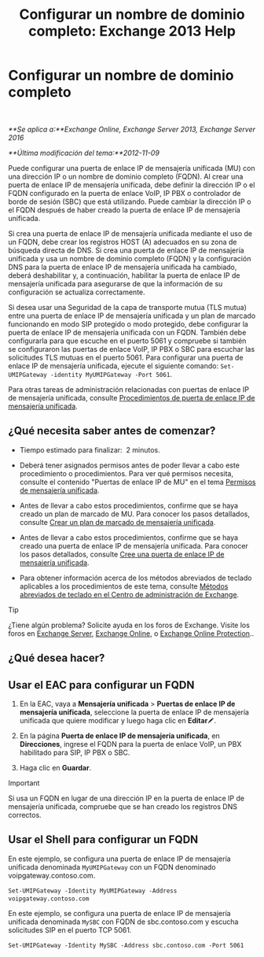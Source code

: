 ﻿---
title: 'Configurar un nombre de dominio completo: Exchange 2013 Help'
TOCTitle: Configurar un nombre de dominio completo
ms:assetid: af093f87-59b7-44a8-a9a2-8f17f0cc7db8
ms:mtpsurl: https://technet.microsoft.com/es-es/library/Ee423553(v=EXCHG.150)
ms:contentKeyID: 49895838
ms.date: 04/23/2018
mtps_version: v=EXCHG.150
ms.translationtype: HT
---

# Configurar un nombre de dominio completo

 

_**Se aplica a:**Exchange Online, Exchange Server 2013, Exchange Server 2016_

_**Última modificación del tema:**2012-11-09_

Puede configurar una puerta de enlace IP de mensajería unificada (MU) con una dirección IP o un nombre de dominio completo (FQDN). Al crear una puerta de enlace IP de mensajería unificada, debe definir la dirección IP o el FQDN configurado en la puerta de enlace VoIP, IP PBX o controlador de borde de sesión (SBC) que está utilizando. Puede cambiar la dirección IP o el FQDN después de haber creado la puerta de enlace IP de mensajería unificada.

Si crea una puerta de enlace IP de mensajería unificada mediante el uso de un FQDN, debe crear los registros HOST (A) adecuados en su zona de búsqueda directa de DNS. Si crea una puerta de enlace IP de mensajería unificada y usa un nombre de dominio completo (FQDN) y la configuración DNS para la puerta de enlace IP de mensajería unificada ha cambiado, deberá deshabilitar y, a continuación, habilitar la puerta de enlace IP de mensajería unificada para asegurarse de que la información de su configuración se actualiza correctamente.

Si desea usar una Seguridad de la capa de transporte mutua (TLS mutua) entre una puerta de enlace IP de mensajería unificada y un plan de marcado funcionando en modo SIP protegido o modo protegido, debe configurar la puerta de enlace IP de mensajería unificada con un FQDN. También debe configurarla para que escuche en el puerto 5061 y compruebe si también se configuraron las puertas de enlace VoIP, IP PBX o SBC para escuchar las solicitudes TLS mutuas en el puerto 5061. Para configurar una puerta de enlace IP de mensajería unificada, ejecute el siguiente comando: `Set-UMIPGateway -identity MyUMIPGateway -Port 5061`.

Para otras tareas de administración relacionadas con puertas de enlace IP de mensajería unificada, consulte [Procedimientos de puerta de enlace IP de mensajería unificada](um-ip-gateway-procedures-exchange-2013-help.md).

## ¿Qué necesita saber antes de comenzar?

  - Tiempo estimado para finalizar:  2 minutos.

  - Deberá tener asignados permisos antes de poder llevar a cabo este procedimiento o procedimientos. Para ver qué permisos necesita, consulte el contenido "Puertas de enlace IP de MU" en el tema [Permisos de mensajería unificada](unified-messaging-permissions-exchange-2013-help.md).

  - Antes de llevar a cabo estos procedimientos, confirme que se haya creado un plan de marcado de MU. Para conocer los pasos detallados, consulte [Crear un plan de marcado de mensajería unificada](create-a-um-dial-plan-exchange-2013-help.md).

  - Antes de llevar a cabo estos procedimientos, confirme que se haya creado una puerta de enlace IP de mensajería unificada. Para conocer los pasos detallados, consulte [Cree una puerta de enlace IP de mensajería unificada](create-a-um-ip-gateway-exchange-2013-help.md).

  - Para obtener información acerca de los métodos abreviados de teclado aplicables a los procedimientos de este tema, consulte [Métodos abreviados de teclado en el Centro de administración de Exchange](keyboard-shortcuts-in-the-exchange-admin-center-exchange-online-protection-help.md).


> [!TIP]
> ¿Tiene algún problema? Solicite ayuda en los foros de Exchange. Visite los foros en <A href="https://go.microsoft.com/fwlink/p/?linkid=60612">Exchange Server</A>, <A href="https://go.microsoft.com/fwlink/p/?linkid=267542">Exchange Online</A>, o <A href="https://go.microsoft.com/fwlink/p/?linkid=285351">Exchange Online Protection</A>..



## ¿Qué desea hacer?

## Usar el EAC para configurar un FQDN

1.  En la EAC, vaya a **Mensajería unificada** \> **Puertas de enlace IP de mensajería unificada**, seleccione la puerta de enlace IP de mensajería unificada que quiere modificar y luego haga clic en **Editar**![Icono Editar](images/Bb124582.6f53ccb2-1f13-4c02-bea0-30690e6ea71d(EXCHG.150).gif "Icono Editar").

2.  En la página **Puerta de enlace IP de mensajería unificada**, en **Direcciones**, ingrese el FQDN para la puerta de enlace VoIP, un PBX habilitado para SIP, IP PBX o SBC.

3.  Haga clic en **Guardar**.


> [!IMPORTANT]
> Si usa un FQDN en lugar de una dirección IP en la puerta de enlace IP de mensajería unificada, compruebe que se han creado los registros DNS correctos.



## Usar el Shell para configurar un FQDN

En este ejemplo, se configura una puerta de enlace IP de mensajería unificada denominada `MyUMIPGateway` con un FQDN denominado voipgateway.contoso.com.

    Set-UMIPGateway -Identity MyUMIPGateway -Address voipgateway.contoso.com

En este ejemplo, se configura una puerta de enlace IP de mensajería unificada denominada `MySBC` con FQDN de sbc.contoso.com y escucha solicitudes SIP en el puerto TCP 5061.

    Set-UMIPGateway -Identity MySBC -Address sbc.contoso.com -Port 5061

